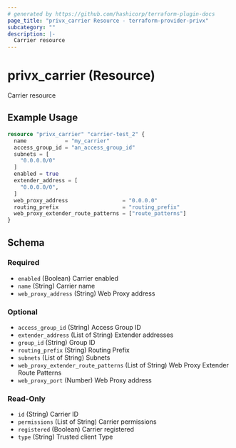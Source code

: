 ```yaml
---
# generated by https://github.com/hashicorp/terraform-plugin-docs
page_title: "privx_carrier Resource - terraform-provider-privx"
subcategory: ""
description: |-
  Carrier resource
---
```


# privx_carrier (Resource)

Carrier resource

## Example Usage

```terraform
resource "privx_carrier" "carrier-test_2" {
  name            = "my_carrier"
  access_group_id = "an_access_group_id"
  subnets = [
    "0.0.0.0/0"
  ]
  enabled = true
  extender_address = [
    "0.0.0.0/0",
  ]
  web_proxy_address                 = "0.0.0.0"
  routing_prefix                    = "routing_prefix"
  web_proxy_extender_route_patterns = ["route_patterns"]
}
```

<!-- schema generated by tfplugindocs -->
## Schema

### Required

- `enabled` (Boolean) Carrier enabled
- `name` (String) Carrier name
- `web_proxy_address` (String) Web Proxy address

### Optional

- `access_group_id` (String) Access Group ID
- `extender_address` (List of String) Extender addresses
- `group_id` (String) Group ID
- `routing_prefix` (String) Routing Prefix
- `subnets` (List of String) Subnets
- `web_proxy_extender_route_patterns` (List of String) Web Proxy Extender Route Patterns
- `web_proxy_port` (Number) Web Proxy address

### Read-Only

- `id` (String) Carrier ID
- `permissions` (List of String) Carrier permissions
- `registered` (Boolean) Carrier registered
- `type` (String) Trusted client Type
